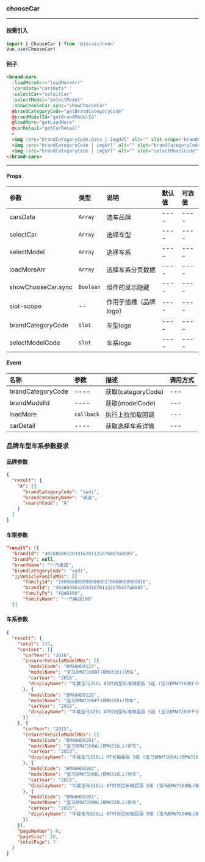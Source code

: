 ### chooseCar
---
#### 按需引入

```js
import { ChooseCar } from '@insaic/neon'
Vue.use(ChooseCar)
```

#### 例子
```html
<brand-cars 
  :loadMoreArr="loadMoreArr" 
  :carsData="carsData" 
  :selectCar="selectCar" 
  :selectModel="selectModel" 
  :showChooseCar.sync="showChooseCar"
  @brandCategoryCode="getBrandCategoryCode" 
  @brandModelId="getBrandModelId" 
  @loadMore="getLoadMore"
  @carDetail="getCarDetail"
  >
  <img :src="brandCategoryCode.data | imgUrl" alt="" slot-scope="brandCategoryCode" class="brand-img">
  <img :src="brandCategoryCode | imgUrl" alt="" slot="brandCategoryCode" class="detail-icon">
  <img :src="brandCategoryCode | imgUrl" alt="" slot="selectModelCode" class="model-icon">
</brand-cars>
```

---
#### Props
| 参数              | 类型               | 说明            | 默认值 | 可选值 |
| :-----------      | :---------------  | :-------------- | :---- |:----  |
|  carsData         |       `Array`     |    选车品牌     | ----   | ----  |
|  selectCar        |       `Array`     |    选择车型     | ----   | ----  |
|  selectModel      |       `Array`     |    选择车系     | ----   | ----  |
|  loadMoreArr      |       `Array`     |    选择车系分页数据     | ----   | ----  |
|  showChooseCar.sync      |       `Boolean`     |    组件的显示隐藏     | ----   | ----  |
|  slot-scope       |       --          |    作用于插槽（品牌logo）     | ----   | ----  |
|  brandCategoryCode      |       `slot`     |    车型logo     | ----   | ----  |
|  selectModelCode        |       `slot`     |      车系logo   | ----   | ----  |

#### Event
| 名称              | 参数        |         描述       | 调用方式 |
| :-----------------| :---       |:----------------   | :------ |
| brandCategoryCode | ----       | 获取(categoryCode) | ---     |
| brandModelId      | ----       | 获取(modelCode)    | ---     |
| loadMore          | `callback` | 执行上拉加载回调    | ---     |
| carDetail         | ----       | 获取选择车系详情    | ---     |

### 品牌车型车系参数要求
#### 品牌参数
```json
{
  "result": {
    "A": [{
      "brandCategoryCode": "audi",
      "brandCategoryName": "奥迪",
      "searchCode": "A"
    }
  ]
}
```

#### 车型参数
```json
"result": [{
  "brandId": "402880861203d16701122d764d7a0085",
  "brandPy": null,
  "brandName": "一汽奥迪",
  "brandCategoryCode": "audi",
  "jyVehicleFamilyMOs": [{
      "familyId": "I0000000000000000210000000000018",
      "brandId": "402880861203d16701122d764d7a0085",
      "familyPy": "YQAD100",
      "familyName": "一汽奥迪100"
  }]
```

#### 车系参数
```json
{
  "result": {
    "total": 137,
    "content": [{
      "carYear": "2016",
      "insurerVehicleModelMOs": [{
        "modelCode": "BMAAHD0125",
        "modelName": "宝马BMW7160DF(BMW316i)轿车",
        "carYear": "2016",
        "displayName": "华晨宝马316i AT时尚型标准轴距版 5座 (宝马BMW7160DF(BMW316i)轿车 参考价24.71万)"
      }, {
        "modelCode": "BMAAHD0126",
        "modelName": "宝马BMW7200FF(BMW320i)轿车",
        "carYear": "2016",
        "displayName": "华晨宝马320i AT时尚型标准轴距版 5座 (宝马BMW7200FF(BMW320i)轿车 参考价29.63万)"
      }]
    }, {
      "carYear": "2015",
      "insurerVehicleModelMOs": [{
        "modelCode": "BMAAHD0101",
        "modelName": "宝马BMW7160AL(BMW316Li)轿车",
        "carYear": "2015",
        "displayName": "华晨宝马316Li MT长轴距版 5座 (宝马BMW7160AL(BMW316Li)轿车 参考价25.03万)"
      }, {
        "modelCode": "BMAAHD0102",
        "modelName": "宝马BMW7160BL(BMW316Li)轿车",
        "carYear": "2015",
        "displayName": "华晨宝马316Li AT时尚型长轴距版 5座 (宝马BMW7160BL(BMW316Li)轿车 参考价27.11万)"
      }, {
        "modelCode": "BMAAHD0103",
        "modelName": "宝马BMW7200HL(BMW320Li)轿车",
        "carYear": "2015",
        "displayName": "华晨宝马320Li AT时尚型长轴距版 5座 (宝马BMW7200HL(BMW320Li)轿车 参考价33.11万)"
      }]
    }],
    "pageNumber": 0,
    "pageSize": 20,
    "totalPage": 7
  }
}

```